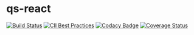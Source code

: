 # qs-react
[![Build Status](https://travis-ci.com/RafaelDiasSilveira/qs-react.svg?branch=master)](https://travis-ci.com/RafaelDiasSilveira/qs-react)
[![CII Best Practices](https://bestpractices.coreinfrastructure.org/projects/1839/badge)](https://bestpractices.coreinfrastructure.org/projects/1839)
[![Codacy Badge](https://api.codacy.com/project/badge/Grade/462486d874a14f1d9fd13e99431e63d4)](https://www.codacy.com/app/RafaelDiasSilveira/qs-react?utm_source=github.com&amp;utm_medium=referral&amp;utm_content=RafaelDiasSilveira/qs-react&amp;utm_campaign=Badge_Grade)
[![Coverage Status](https://coveralls.io/repos/github/RafaelDiasSilveira/qs-react/badge.svg?branch=master)](https://coveralls.io/github/RafaelDiasSilveira/qs-react?branch=master)
